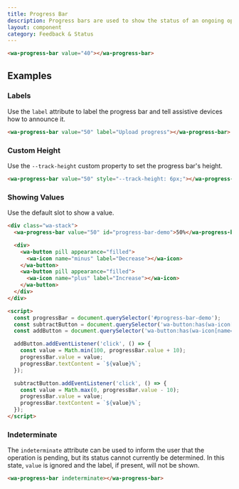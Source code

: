 ```yaml
---
title: Progress Bar
description: Progress bars are used to show the status of an ongoing operation.
layout: component
category: Feedback & Status
---
```


```html {.example}
<wa-progress-bar value="40"></wa-progress-bar>
```

## Examples

### Labels

Use the `label` attribute to label the progress bar and tell assistive devices how to announce it.

```html {.example}
<wa-progress-bar value="50" label="Upload progress"></wa-progress-bar>
```

### Custom Height

Use the `--track-height` custom property to set the progress bar's height.

```html {.example}
<wa-progress-bar value="50" style="--track-height: 6px;"></wa-progress-bar>
```

### Showing Values

Use the default slot to show a value.

```html {.example}
<div class="wa-stack">
  <wa-progress-bar value="50" id="progress-bar-demo">50%</wa-progress-bar>

  <div>
    <wa-button pill appearance="filled">
      <wa-icon name="minus" label="Decrease"></wa-icon>
    </wa-button>
    <wa-button pill appearance="filled">
      <wa-icon name="plus" label="Increase"></wa-icon>
    </wa-button>
  </div>
</div>

<script>
  const progressBar = document.querySelector('#progress-bar-demo');
  const subtractButton = document.querySelector('wa-button:has(wa-icon[name="minus"])');
  const addButton = document.querySelector('wa-button:has(wa-icon[name="plus"])');

  addButton.addEventListener('click', () => {
    const value = Math.min(100, progressBar.value + 10);
    progressBar.value = value;
    progressBar.textContent = `${value}%`;
  });

  subtractButton.addEventListener('click', () => {
    const value = Math.max(0, progressBar.value - 10);
    progressBar.value = value;
    progressBar.textContent = `${value}%`;
  });
</script>
```

### Indeterminate

The `indeterminate` attribute can be used to inform the user that the operation is pending, but its status cannot currently be determined. In this state, `value` is ignored and the label, if present, will not be shown.

```html {.example}
<wa-progress-bar indeterminate></wa-progress-bar>
```
